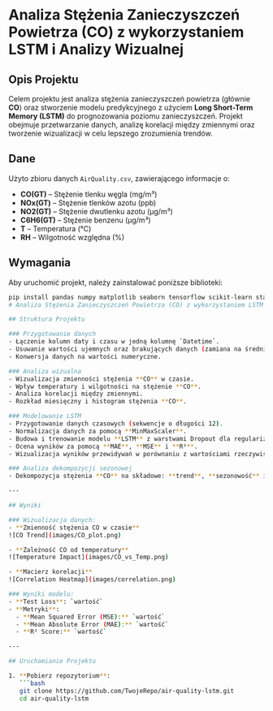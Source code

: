 # Analiza Stężenia Zanieczyszczeń Powietrza (CO) z wykorzystaniem LSTM i Analizy Wizualnej

## Opis Projektu

Celem projektu jest analiza stężenia zanieczyszczeń powietrza (głównie **CO**) oraz stworzenie modelu predykcyjnego z użyciem **Long Short-Term Memory (LSTM)** do prognozowania poziomu zanieczyszczeń. Projekt obejmuje przetwarzanie danych, analizę korelacji między zmiennymi oraz tworzenie wizualizacji w celu lepszego zrozumienia trendów.

## Dane

Użyto zbioru danych `AirQuality.csv`, zawierającego informacje o:
- **CO(GT)** – Stężenie tlenku węgla (mg/m³)
- **NOx(GT)** – Stężenie tlenków azotu (ppb)
- **NO2(GT)** – Stężenie dwutlenku azotu (µg/m³)
- **C6H6(GT)** – Stężenie benzenu (µg/m³)
- **T** – Temperatura (°C)
- **RH** – Wilgotność względna (%)

## Wymagania

Aby uruchomić projekt, należy zainstalować poniższe biblioteki:
```bash
pip install pandas numpy matplotlib seaborn tensorflow scikit-learn statsmodels
# Analiza Stężenia Zanieczyszczeń Powietrza (CO) z wykorzystaniem LSTM i Analizy Wizualnej

## Struktura Projektu

### Przygotowanie danych
- Łączenie kolumn daty i czasu w jedną kolumnę `Datetime`.
- Usuwanie wartości ujemnych oraz brakujących danych (zamiana na średnią).
- Konwersja danych na wartości numeryczne.

### Analiza wizualna
- Wizualizacja zmienności stężenia **CO** w czasie.
- Wpływ temperatury i wilgotności na stężenie **CO**.
- Analiza korelacji między zmiennymi.
- Rozkład miesięczny i histogram stężenia **CO**.

### Modelowanie LSTM
- Przygotowanie danych czasowych (sekwencje o długości 12).
- Normalizacja danych za pomocą **MinMaxScaler**.
- Budowa i trenowanie modelu **LSTM** z warstwami Dropout dla regularizacji.
- Ocena wyników za pomocą **MAE**, **MSE** i **R²**.
- Wizualizacja wyników przewidywań w porównaniu z wartościami rzeczywistymi.

### Analiza dekompozycji sezonowej
- Dekompozycja stężenia **CO** na składowe: **trend**, **sezonowość** i **reszty**.

---

## Wyniki

### Wizualizacja danych:
- **Zmienność stężenia CO w czasie**  
![CO Trend](images/CO_plot.png)

- **Zależność CO od temperatury**  
![Temperature Impact](images/CO_vs_Temp.png)

- **Macierz korelacji**  
![Correlation Heatmap](images/correlation.png)

### Wyniki modelu:
- **Test Loss**: `wartość`
- **Metryki**:  
  - **Mean Squared Error (MSE):** `wartość`  
  - **Mean Absolute Error (MAE):** `wartość`  
  - **R² Score:** `wartość`  

---

## Uruchamianie Projektu

1. **Pobierz repozytorium**:
   ```bash
   git clone https://github.com/TwojeRepo/air-quality-lstm.git
   cd air-quality-lstm
